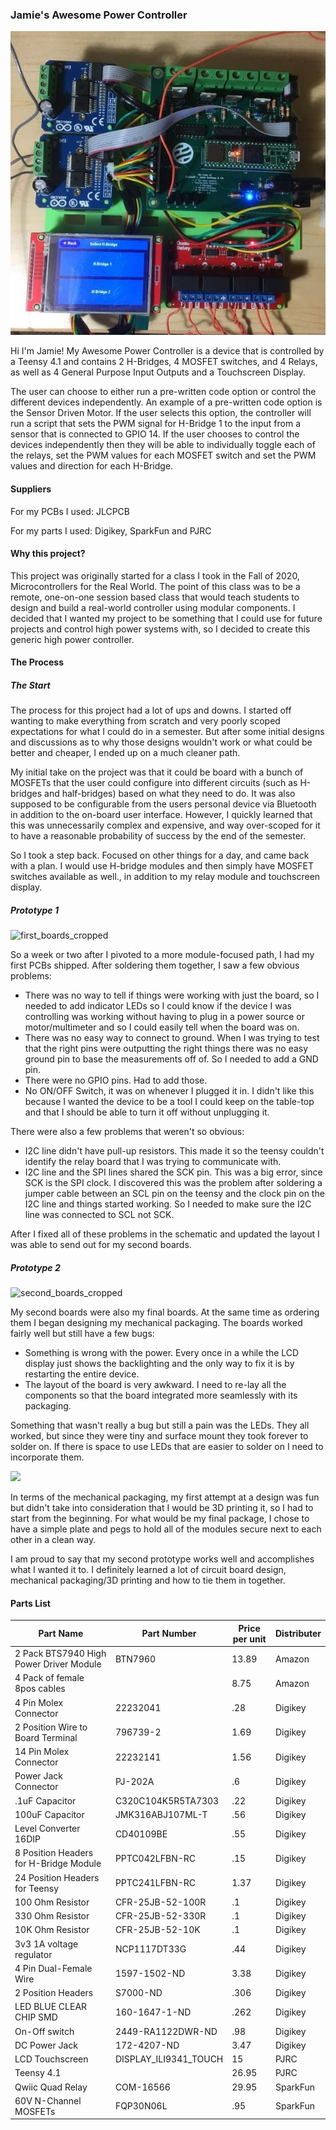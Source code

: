 ### Jamie's Awesome Power Controller

![final_product_cropped](\images\final_product_cropped.jpg)



Hi I'm Jamie! My Awesome Power Controller is a device that is controlled by a Teensy 4.1 and contains 2 H-Bridges, 4 MOSFET switches, and 4 Relays, as well as 4 General Purpose Input Outputs and a Touchscreen Display.  

The user can choose to either run a pre-written code option or control the different devices independently. An example of a pre-written code option is the Sensor Driven Motor. If the user selects this option, the controller will run a script that sets the PWM signal for H-Bridge 1 to the input from a sensor that is connected to GPIO 14. If the user chooses to control the devices independently then they will be able to individually toggle each of the relays, set the PWM values for each MOSFET switch and set the PWM values and direction for each H-Bridge. 



#### Suppliers

For my PCBs I used: JLCPCB

For my parts I used: Digikey, SparkFun and PJRC



#### Why this project?

This project was originally started for a class I took in the Fall of 2020, Microcontrollers for the Real World.  The point of this class was to be a remote, one-on-one session based class that would teach students to design and build a real-world controller using modular components. I decided that I wanted my project to be something that I could use for future projects and control high power systems with, so I decided to create this generic high power controller. 



#### The Process

##### The Start

The process for this project had a lot of ups and downs. I started off wanting to make everything from scratch and very poorly scoped expectations for what I could do in a semester. But after some initial designs and discussions as to why those designs wouldn't work or what could be better and cheaper, I ended up on a much cleaner path. 

My initial take on the project was that it could be board with a bunch of MOSFETs that the user could configure into different circuits (such as H-bridges and half-bridges) based on what they need to do. It was also supposed to be configurable from the users personal device via Bluetooth in addition to the on-board user interface. However, I quickly learned that this was unnecessarily complex and expensive, and way over-scoped for it to have a reasonable probability of success by the end of the semester. 

So I took a step back. Focused on other things for a day, and came back with a plan. I would use H-bridge modules and then simply have MOSFET switches available as well., in addition to my relay module and touchscreen display. 



##### Prototype 1

![first_boards_cropped](C:\Users\jsantiago\Documents\RWM\Generic_Controller\images\first_boards_cropped.jpg)

So a week or two after I pivoted to a more module-focused path, I had my first PCBs shipped. After soldering them together, I saw a few obvious problems:

- There was no way to tell if things were working with just the board, so I needed to add indicator LEDs so I could know if the device I was controlling was working without having to plug in a power source or motor/multimeter and so I could easily tell when the board was on. 
- There was no easy way to connect to ground. When I was trying to test that the right pins were outputting the right things there was no easy ground pin to base the measurements off of. So I needed to add a GND pin. 
- There were no GPIO pins. Had to add those. 
- No ON/OFF Switch, it was on whenever I plugged it in. I didn't like this because I wanted the device to be a tool I could keep on the table-top and that I should be able to turn it off without unplugging it. 

There were also a few problems that weren't so obvious:

- I2C line didn't have pull-up resistors. This made it so the teensy couldn't identify the relay board that I was trying to communicate with. 
- I2C line and the SPI lines shared the SCK pin. This was a big error, since SCK is the SPI clock. I discovered this was the problem after soldering a jumper cable between an SCL pin on the teensy and the clock pin on the I2C line and things started working. So I needed to make sure the I2C line was connected to SCL not SCK.

After I fixed all of these problems in the schematic and updated the layout I was able to send out for my second boards. 



##### Prototype 2

![second_boards_cropped](C:\Users\jsantiago\Documents\RWM\Generic_Controller\images\second_boards_cropped.jpg)

My second boards were also my final boards. At the same time as ordering them I began designing my mechanical packaging.  The boards worked fairly well but still have a few bugs:

- Something is wrong with the power. Every once in a while the LCD display just shows the backlighting and the only way to fix it is by restarting the entire device. 
- The layout of the board is very awkward. I need to re-lay all the components so that the board integrated more seamlessly with its packaging. 

Something that wasn't really a bug but still a pain was the LEDs. They all worked, but since they were tiny and surface mount they took forever to solder on. If there is space to use LEDs that are easier to solder on I need to incorporate them. 

![](C:\Users\jsantiago\Documents\RWM\Generic_Controller\images\mech_package.jpg)

In terms of the mechanical packaging, my first attempt at a design was fun but didn't take into consideration that I would be 3D printing it, so I had to start from the beginning. For what would be my final package, I chose to have a simple plate and pegs to hold all of the modules secure next to each other in a clean way. 

I am proud to say that my second prototype works well and accomplishes what I wanted it to. I definitely learned a lot of circuit board design, mechanical packaging/3D printing and how to tie them in together.  



#### Parts List

| Part Name                               | Part Number           | Price per unit | Distributer |
| --------------------------------------- | --------------------- | -------------- | ----------- |
| 2 Pack BTS7940 High Power Driver Module | BTN7960               | 13.89          | Amazon      |
| 4 Pack of female 8pos cables            |                       | 8.75           | Amazon      |
| 4 Pin Molex Connector                   | 22232041              | .28            | Digikey     |
| 2 Position Wire to Board Terminal       | 796739-2              | 1.69           | Digikey     |
| 14 Pin Molex Connector                  | 22232141              | 1.56           | Digikey     |
| Power Jack Connector                    | PJ-202A               | .6             | Digikey     |
| .1uF Capacitor                          | C320C104K5R5TA7303    | .22            | Digikey     |
| 100uF Capacitor                         | JMK316ABJ107ML-T      | .56            | Digikey     |
| Level Converter 16DIP                   | CD40109BE             | .55            | Digikey     |
| 8 Position Headers for H-Bridge Module  | PPTC042LFBN-RC        | .15            | Digikey     |
| 24 Position Headers for Teensy          | PPTC241LFBN-RC        | 1.37           | Digikey     |
| 100 Ohm Resistor                        | CFR-25JB-52-100R      | .1             | Digikey     |
| 330 Ohm Resistor                        | CFR-25JB-52-330R      | .1             | Digikey     |
| 10K Ohm Resistor                        | CFR-25JB-52-10K       | .1             | Digikey     |
| 3v3 1A voltage regulator                | NCP1117DT33G          | .44            | Digikey     |
| 4 Pin Dual-Female Wire                  | 1597-1502-ND          | 3.38           | Digikey     |
| 2 Position Headers                      | S7000-ND              | .306           | Digikey     |
| LED BLUE CLEAR CHIP SMD                 | 160-1647-1-ND         | .262           | Digikey     |
| On-Off switch                           | 2449-RA1122DWR-ND     | .98            | Digikey     |
| DC Power Jack                           | 172-4207-ND           | 3.47           | Digikey     |
| LCD Touchscreen                         | DISPLAY_ILI9341_TOUCH | 15             | PJRC        |
| Teensy 4.1                              |                       | 26.95          | PJRC        |
| Qwiic Quad Relay                        | COM-16566             | 29.95          | SparkFun    |
| 60V N-Channel MOSFETs                   | FQP30N06L             | .95            | SparkFun    |

